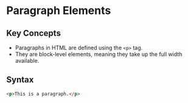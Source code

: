 # Paragraph Elements

## Key Concepts
- Paragraphs in HTML are defined using the `<p>` tag.
- They are block-level elements, meaning they take up the full width available.

## Syntax
```html
<p>This is a paragraph.</p>
